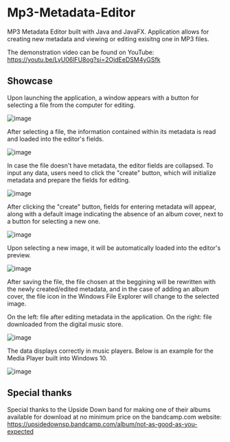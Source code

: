 # Mp3-Metadata-Editor
MP3 Metadata Editor built with Java and JavaFX. Application allows for creating new metadata and viewing or editing exisitng one in MP3 files.

The demonstration video can be found on YouTube: https://youtu.be/LyU06lFU8og?si=2OjdEeDSM4yGSfk

## Showcase

Upon launching the application, a window appears with a button for selecting a file from the computer for editing.

![image](https://github.com/Dyspersja/Mp3-Metadata-Editor/assets/146620220/ee234fac-4984-4240-b657-16e7fab2e111)

After selecting a file, the information contained within its metadata is read and loaded into the editor's fields.

![image](https://github.com/Dyspersja/Mp3-Metadata-Editor/assets/146620220/ee4fd95d-7f97-43ef-8ddd-ac110e0af598)

In case the file doesn't have metadata, the editor fields are collapsed. To input any data, users need to click the "create" button, which will initialize metadata and prepare the fields for editing.

![image](https://github.com/Dyspersja/Mp3-Metadata-Editor/assets/146620220/4d66cfe4-7b48-428a-9e79-43e23f85fadd)

After clicking the "create" button, fields for entering metadata will appear, along with a default image indicating the absence of an album cover, next to a button for selecting a new one.

![image](https://github.com/Dyspersja/Mp3-Metadata-Editor/assets/146620220/a4218ce4-bdfc-4ed2-ab06-aa519016a941)

Upon selecting a new image, it will be automatically loaded into the editor's preview.

![image](https://github.com/Dyspersja/Mp3-Metadata-Editor/assets/146620220/52c83941-2115-4a9f-8965-38cd9e1f1365)

After saving the file, the file chosen at the beggining will be rewritten with the newly created/edited metadata, and in the case of adding an album cover, the file icon in the Windows File Explorer will change to the selected image.

On the left: file after editing metadata in the application. On the right: file downloaded from the digital music store.

![image](https://github.com/Dyspersja/Mp3-Metadata-Editor/assets/146620220/2dd92a22-bc5b-4b5f-8432-742701981b60)

The data displays correctly in music players. Below is an example for the Media Player built into Windows 10.

![image](https://github.com/Dyspersja/Mp3-Metadata-Editor/assets/146620220/9f046261-75d9-47b6-9a20-0496fa986c29)


## Special thanks
Special thanks to the Upside Down band for making one of their albums available for download at no minimum price on the bandcamp.com website:
https://upsidedownsp.bandcamp.com/album/not-as-good-as-you-expected
